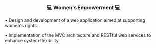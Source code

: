 <h3 align="center">💻 Women's Empowerment 💻</h3>
▪ Design and development of a web application aimed at supporting women's rights.

▪ Implementation of the MVC architecture and RESTful web services to enhance system flexibility.
